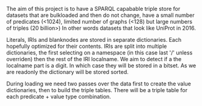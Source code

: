 

The aim of this project is to have a SPARQL capabable triple store for 
datasets that are bulkloaded and then do not change, have a small number of 
predicates (<1024), limited number of graphs (<128) but large numbers of 
triples (20 billion>) In other words datasets that look like UniProt in 2016.


Literals, IRIs and blanknodes are stored in separate dictionaries.
Each hopefully optimized for their contents. IRIs are split into 
multiple dictionaries, the first selecting on a namespace (in this case
last '/' unless overriden) then the rest of the IRI localname. We aim 
to detect if a the localname part is a digit. In which case they 
will be stored in a bitset. As we are readonly the dictionary will
be stored sorted.

During loading we need two passes over the data first to create the value dictionaries, then to build the triple tables. There will be a triple table for each predicate + value type combination. 
